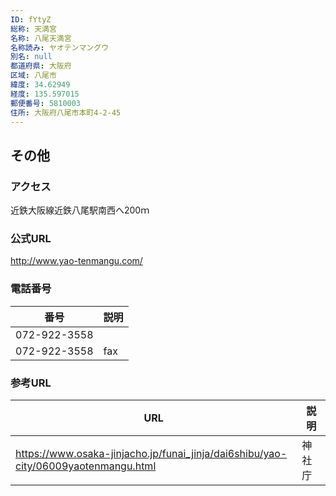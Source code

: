 ```yaml
---
ID: fYtyZ
総称: 天満宮
名称: 八尾天満宮
名称読み: ヤオテンマングウ
別名: null
都道府県: 大阪府
区域: 八尾市
緯度: 34.62949
経度: 135.597015
郵便番号: 5810003
住所: 大阪府八尾市本町4-2-45
---
```


## その他

### アクセス

近鉄大阪線近鉄八尾駅南西へ200ｍ

### 公式URL

http://www.yao-tenmangu.com/

### 電話番号

| 番号         | 説明 |
| ------------ | ---- |
| 072-922-3558 |      |
| 072-922-3558 | fax  |

### 参考URL

| URL                                                                                | 説明   |
| ---------------------------------------------------------------------------------- | ------ |
| https://www.osaka-jinjacho.jp/funai_jinja/dai6shibu/yao-city/06009yaotenmangu.html | 神社庁 |
